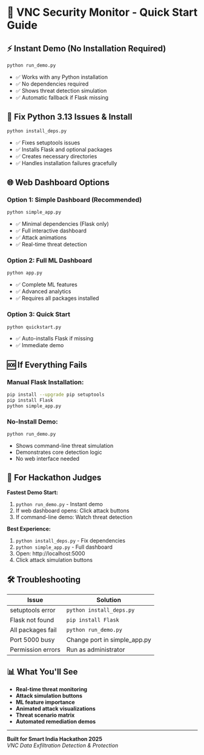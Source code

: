 # 🚀 VNC Security Monitor - Quick Start Guide

## ⚡ Instant Demo (No Installation Required)

```bash
python run_demo.py
```
- ✅ Works with any Python installation
- ✅ No dependencies required
- ✅ Shows threat detection simulation
- ✅ Automatic fallback if Flask missing

## 🔧 Fix Python 3.13 Issues & Install

```bash
python install_deps.py
```
- ✅ Fixes setuptools issues
- ✅ Installs Flask and optional packages
- ✅ Creates necessary directories
- ✅ Handles installation failures gracefully

## 🌐 Web Dashboard Options

### Option 1: Simple Dashboard (Recommended)
```bash
python simple_app.py
```
- ✅ Minimal dependencies (Flask only)
- ✅ Full interactive dashboard
- ✅ Attack animations
- ✅ Real-time threat detection

### Option 2: Full ML Dashboard
```bash
python app.py
```
- ✅ Complete ML features
- ✅ Advanced analytics
- ✅ Requires all packages installed

### Option 3: Quick Start
```bash
python quickstart.py
```
- ✅ Auto-installs Flask if missing
- ✅ Immediate demo

## 🆘 If Everything Fails

### Manual Flask Installation:
```bash
pip install --upgrade pip setuptools
pip install Flask
python simple_app.py
```

### No-Install Demo:
```bash
python run_demo.py
```
- Shows command-line threat simulation
- Demonstrates core detection logic
- No web interface needed

## 🎯 For Hackathon Judges

**Fastest Demo Start:**
1. `python run_demo.py` - Instant demo
2. If web dashboard opens: Click attack buttons
3. If command-line demo: Watch threat detection

**Best Experience:**
1. `python install_deps.py` - Fix dependencies
2. `python simple_app.py` - Full dashboard
3. Open: http://localhost:5000
4. Click attack simulation buttons

## 🛠️ Troubleshooting

| Issue | Solution |
|-------|----------|
| setuptools error | `python install_deps.py` |
| Flask not found | `pip install Flask` |
| All packages fail | `python run_demo.py` |
| Port 5000 busy | Change port in simple_app.py |
| Permission errors | Run as administrator |

## 📊 What You'll See

- **Real-time threat monitoring**
- **Attack simulation buttons**
- **ML feature importance**
- **Animated attack visualizations**
- **Threat scenario matrix**
- **Automated remediation demos**

---
**Built for Smart India Hackathon 2025**  
*VNC Data Exfiltration Detection & Protection*